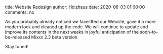 title: Website Redesign
author: Holzhaus
date: 2020-06-03 01:00:00
comments: no

As you probably already noticed we facelifted our Website, gave it a more modern look and cleaned up the code.
We will continue to update and improve its contents in the next weeks in joyful anticipation of the soon-to-be-released Mixxx 2.3 beta version.

Stay tuned!
